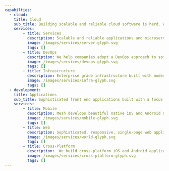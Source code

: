 ```yaml
---
capabilties:
  - cloud:
    title: Cloud
    sub_title: Building scalable and reliable cloud software is hard. We'll take care of your cloud, so you can focus on your customers.
    services:
        - title: Services
          description: Scalable and reliable applications and microservices built in the cloud.
          image: /images/services/server-glyph.svg
          tags: []
        - title: DevOps
          description: We help companies adopt a DevOps approach to software development.
          image: /images/services/devops-glyph.svg
          tags: []
        - title: Infrastructure
          description: Enterprise grade infrastructure built with modern tools on top of AWS and GCP. 
          image: /images/services/infra-glyph.svg
          tags: []
  - development:
    title: Applications
    sub_title: Sophisticated front end applications built with a focus on usability and customer experience.
    services:
        - title: Mobile
          description: Mesh develops beautiful native iOS and Android applications. 
          image: /images/services/mobile-glyph.svg
          tags: []
        - title: Web
          description: Sophisticated, responsive, single-page web applications that look great on any device.
          image: /images/services/world-glyph.svg
          tags: []
        - title: Cross-Platform
          description:  We build cross-platform iOS and Android applications with a single code base. 
          image: /images/services/cross-platform-glyph.svg
          tags: []
---
```

